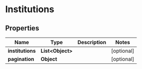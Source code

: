 
# Institutions

## Properties
Name | Type | Description | Notes
------------ | ------------- | ------------- | -------------
**institutions** | **List&lt;Object&gt;** |  |  [optional]
**pagination** | **Object** |  |  [optional]



